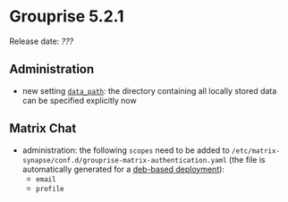 # Grouprise 5.2.1

Release date: *???*


## Administration

* new setting [`data_path`](../administration/configuration/options.html#data-path):
  the directory containing all locally stored data can be specified explicitly now


## Matrix Chat

* administration: the following `scopes` need to be added to
  `/etc/matrix-synapse/conf.d/grouprise-matrix-authentication.yaml`
  (the file is automatically generated for a [deb-based deployment](../deployment/deb)):
    * `email`
    * `profile`
